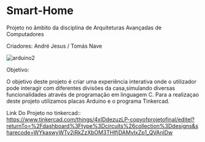 # Smart-Home

Projeto no âmbito da disciplina de Arquiteturas Avançadas de Computadores

Criadores: André Jesus / Tomás Nave

![arduino2](https://github.com/TomasNave-a22208623/Smart-Home/assets/127102331/589461a3-1ffd-41a9-88ac-1663cb6fd677)


Objetivo:

O objetivo deste projeto é criar uma experiência interativa onde o utilizador pode interagir com diferentes divisões da casa,simulando diversas funcionalidades através de programação em linguagem C.
Para a realizaçao deste projeto utilizamos placas Arduíno e o programa Tinkercad.

Link Do Projeto no tinkercad:: https://www.tinkercad.com/things/4xIDdezuzLP-copyofprojetofinal/editel?returnTo=%2Fdashboard%3Ftype%3Dcircuits%26collection%3Ddesigns&sharecode=WYkaswyWTv2jRkZzXbOM3THlfjDAMvIxZp1_QVAnlDw
